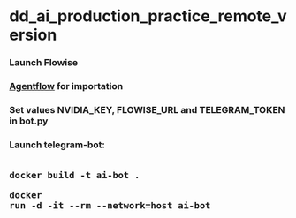 # dd_ai_production_practice_remote_version

### Launch Flowise

### [Agentflow](https://github.com/Piankov-Michail/dd_ai_production_practice_remote_version/blob/main/Agentflow.json) for importation <br>

### Set values NVIDIA_KEY, FLOWISE_URL and TELEGRAM_TOKEN in bot.py <br>
### Launch telegram-bot: <br><br> <pre>docker build -t ai-bot .</pre> <pre>docker run -d -it --rm --network=host ai-bot</pre>
